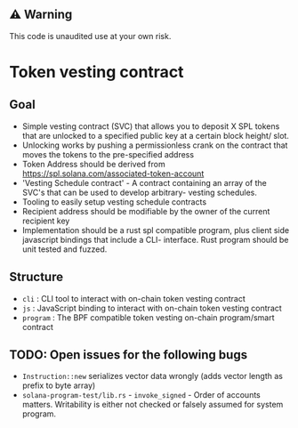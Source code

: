 ## ⚠️ Warning

This code is unaudited use at your own risk.

# Token vesting contract

## Goal

- Simple vesting contract (SVC) that allows you to deposit X SPL tokens that are unlocked to a specified public key at a certain block height/ slot.
- Unlocking works by pushing a permissionless crank on the contract that moves the tokens to the pre-specified address
- Token Address should be derived from https://spl.solana.com/associated-token-account
- 'Vesting Schedule contract' - A contract containing an array of the SVC's that can be used to develop arbitrary- vesting schedules.
- Tooling to easily setup vesting schedule contracts
- Recipient address should be modifiable by the owner of the current recipient key
- Implementation should be a rust spl compatible program, plus client side javascript bindings that include a CLI- interface. Rust program should be unit tested and fuzzed.

## Structure

- `cli` : CLI tool to interact with on-chain token vesting contract
- `js` : JavaScript binding to interact with on-chain token vesting contract
- `program` : The BPF compatible token vesting on-chain program/smart contract

## TODO: Open issues for the following bugs

- `Instruction::new` serializes vector data wrongly (adds vector length as prefix to byte array)
- `solana-program-test/lib.rs` - `invoke_signed` - Order of accounts matters. Writability is either not checked or falsely assumed for system program.

